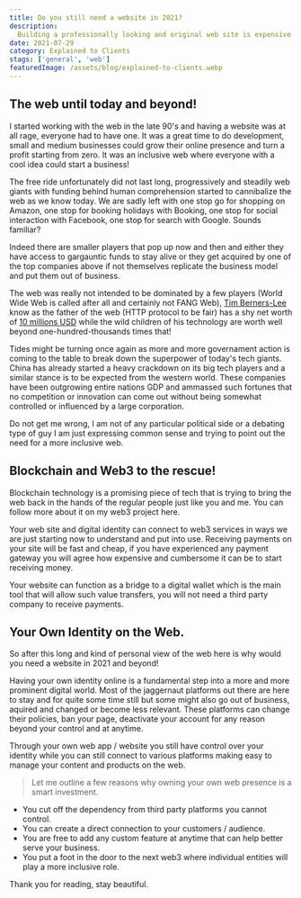 ```yaml
---
title: Do you still need a website in 2021?
description:
  Building a professionally looking and original web site is expensive no doubt so why would you need to invest funds when you can get almost free space on google, facebook or amazon? Read more to find out!
date: 2021-07-29
category: Explained to Clients
stags: ['general', 'web']
featuredImage: /assets/blog/explained-to-clients.webp
---
```


## The web until today and beyond!

I started working with the web in the late 90's and having a website was at all rage, everyone had to have one. It was a great time to do development, small and medium businesses could grow their online presence and turn a profit starting from zero. It was an inclusive web where everyone with a cool idea could start a business!

The free ride unfortunately did not last long, progressively and steadily web giants with funding behind human comprehension started to cannibalize the web as we know today. We are sadly left with one stop go for shopping on Amazon, one stop for booking holidays with Booking, one stop for social interaction with Facebook, one stop for search with Google. Sounds familiar?

Indeed there are smaller players that pop up now and then and either they have access to gargauntic funds to stay alive or they get acquired by one of the top companies above if not themselves replicate the business model and put them out of business.

The web was really not intended to be dominated by a few players (World Wide Web is called after all and certainly not FANG Web), [Tim Berners-Lee](https://en.wikipedia.org/wiki/Tim_Berners-Lee) know as the father of the web (HTTP protocol to be fair) has a shy net worth of [10 millions USD](https://www.forbes.com/profile/tim-berners-lee) while the wild children of his technology are worth well beyond one-hundred-thousands times that!

Tides might be turning once again as more and more governament action is coming to the table to break down the superpower of today's tech giants. China has already started a heavy crackdown on its big tech players and a similar stance is to be expected from the western world. These companies have been outgrowing entire nations GDP and ammassed such fortunes that no competition or innovation can come out without being somewhat controlled or influenced by a large corporation.

Do not get me wrong, I am not of any particular political side or a debating type of guy I am just expressing common sense and trying to point out the need for a more inclusive web.

## Blockchain and Web3 to the rescue!

Blockchain technology is a promising piece of tech that is trying to bring the web back in the hands of the regular people just like you and me. You can follow more about it on my web3 project here.

Your web site and digital identity can connect to web3 services in ways we are just starting now to understand and put into use. Receiving payments on your site will be fast and cheap, if you have experienced any payment gateway you will agree how expensive and cumbersome it can be to start receiving money.

Your website can function as a bridge to a digital wallet which is the main tool that will allow such value transfers, you will not need a third party company to receive payments.

## Your Own Identity on the Web.

So after this long and kind of personal view of the web here is why would you need a website in 2021 and beyond!

Having your own identity online is a fundamental step into a more and more prominent digital world. Most of the jaggernaut platforms out there are here to stay and for quite some time still but some might also go out of business, aquired and changed or become less relevant. These platforms can change their policies, ban your page, deactivate your account for any reason beyond your control and at anytime.

Through your own web app / website you still have control over your identity while you can still connect to various platforms making easy to manage your content and products on the web.

> Let me outline a few reasons why owning your own web presence is a smart investment.

- You cut off the dependency from third party platforms you cannot control.
- You can create a direct connection to your customers / audience.
- You are free to add any custom feature at anytime that can help better serve your business.
- You put a foot in the door to the next web3 where individual entities will play a more inclusive role.

Thank you for reading, stay beautiful.